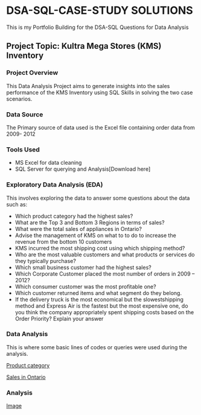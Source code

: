 # DSA-SQL-CASE-STUDY SOLUTIONS

This is my Portfolio Building for the DSA-SQL Questions for Data Analysis

## Project Topic: Kultra Mega Stores (KMS) Inventory

### Project Overview
This Data Analysis Project aims to generate insights into the sales performance of the KMS Inventory
using SQL Skills in solving the two case scenarios.

### Data Source
The Primary source of data used is the Excel file containing order data from 2009- 2012

### Tools Used
- MS Excel for data cleaning
- SQL Server for querying and Analysis[Download here]
  
### Exploratory Data Analysis (EDA)
This involves exploring the data to answer some questions about the data such as:
- Which product category had the highest sales?
- What are the Top 3 and Bottom 3 Regions in terms of sales?
- What were the total sales of appliances in Ontario?
- Advise the management of KMS on what to to do to increase the revenue from the bottom 10 customers
- KMS incurred the most shipping cost using which shipping method?
- Who are the most valuable customers and what products or services do they typically purchase?
- Which small business customer had the highest sales?
- Which Corporate Customer placed the most number of orders in 2009 – 2012? 
- Which consumer customer was the most profitable one?
- Which customer returned items and what segment do they belong.
- If the delivery truck is the most economical but the slowestshipping method and Express Air is the fastest but the most expensive one, do you think the company appropriately spent shipping costs based on the Order Priority? Explain your answer

 ### Data Analysis
  This is where some basic lines of codes or queries were used during the analysis.
  
[Product category](https://github.com/Fadcemi/DSA--Data-Analysis-Capstone-Project-1/blob/main/Product%20category%20with%20highest%20sales.sql)

[Sales in Ontario](https://github.com/Fadcemi/DSA--Data-Analysis-Capstone-Project-1/blob/main/Product%20category%20with%20highest%20sales.sql)
  
 ### Analysis
   [Image](https://github.com/Fadcemi/DSA--Data-Analysis-Capstone-Project-1/blob/main/Images/Top%203%20region.jpg)

